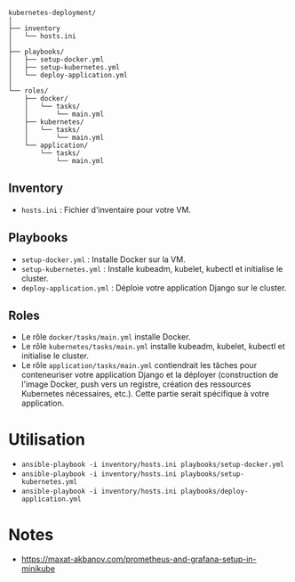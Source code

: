 ```
kubernetes-deployment/
│
├── inventory
│   └── hosts.ini
│
├── playbooks/
│   ├── setup-docker.yml
│   ├── setup-kubernetes.yml
│   └── deploy-application.yml
│
└── roles/
    ├── docker/
    │   └── tasks/
    │       └── main.yml
    ├── kubernetes/
    │   └── tasks/
    │       └── main.yml
    └── application/
        └── tasks/
            └── main.yml
```
## Inventory
- `hosts.ini` : Fichier d'inventaire pour votre VM.

## Playbooks
- `setup-docker.yml` : Installe Docker sur la VM.
- `setup-kubernetes.yml` : Installe kubeadm, kubelet, kubectl et initialise le cluster.
- `deploy-application.yml` : Déploie votre application Django sur le cluster.

## Roles
- Le rôle `docker/tasks/main.yml` installe Docker.
- Le rôle `kubernetes/tasks/main.yml` installe kubeadm, kubelet, kubectl et initialise le cluster.
- Le rôle `application/tasks/main.yml` contiendrait les tâches pour conteneuriser votre application Django et la déployer (construction de l'image Docker, push vers un registre, création des ressources Kubernetes nécessaires, etc.). Cette partie serait spécifique à votre application.

# Utilisation
- `ansible-playbook -i inventory/hosts.ini playbooks/setup-docker.yml` 
- `ansible-playbook -i inventory/hosts.ini playbooks/setup-kubernetes.yml`
- `ansible-playbook -i inventory/hosts.ini playbooks/deploy-application.yml`

# Notes
- https://maxat-akbanov.com/prometheus-and-grafana-setup-in-minikube
